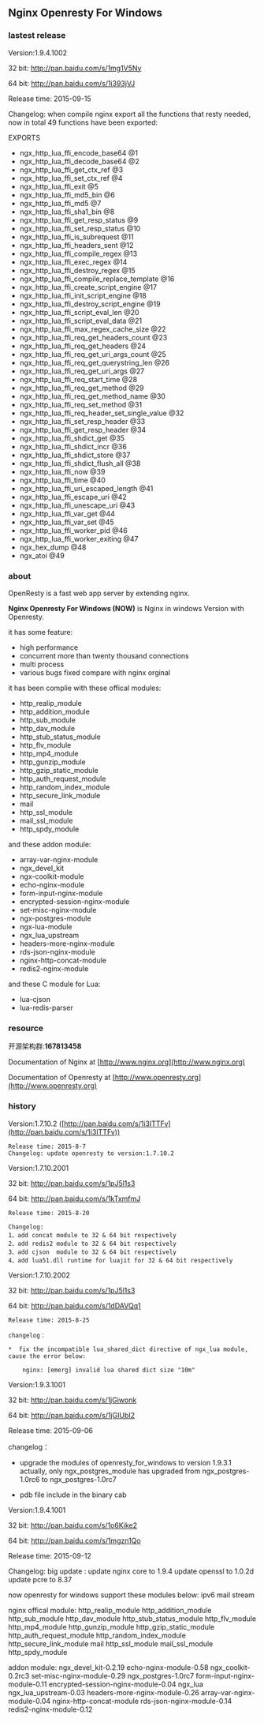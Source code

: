## Nginx Openresty For Windows ##

### lastest release ###

Version:1.9.4.1002

32 bit: http://pan.baidu.com/s/1mg1V5Ny

64 bit: http://pan.baidu.com/s/1i393jVJ

Release time: 2015-09-15

Changelog: 
when compile nginx export all the functions that resty needed, 
now in total 49 functions have been exported:

EXPORTS

*   ngx_http_lua_ffi_encode_base64 @1
*   ngx_http_lua_ffi_decode_base64 @2
*   ngx_http_lua_ffi_get_ctx_ref @3
*   ngx_http_lua_ffi_set_ctx_ref @4
*   ngx_http_lua_ffi_exit @5
*   ngx_http_lua_ffi_md5_bin @6
*   ngx_http_lua_ffi_md5 @7
*   ngx_http_lua_ffi_sha1_bin @8
*   ngx_http_lua_ffi_get_resp_status @9
*   ngx_http_lua_ffi_set_resp_status @10
*   ngx_http_lua_ffi_is_subrequest @11
*   ngx_http_lua_ffi_headers_sent @12
*   ngx_http_lua_ffi_compile_regex @13
*   ngx_http_lua_ffi_exec_regex @14
*   ngx_http_lua_ffi_destroy_regex @15
*   ngx_http_lua_ffi_compile_replace_template @16
*   ngx_http_lua_ffi_create_script_engine @17
*   ngx_http_lua_ffi_init_script_engine @18
*   ngx_http_lua_ffi_destroy_script_engine @19
*   ngx_http_lua_ffi_script_eval_len @20
*   ngx_http_lua_ffi_script_eval_data @21
*   ngx_http_lua_ffi_max_regex_cache_size @22
*   ngx_http_lua_ffi_req_get_headers_count @23
*   ngx_http_lua_ffi_req_get_headers @24
*   ngx_http_lua_ffi_req_get_uri_args_count @25
*   ngx_http_lua_ffi_req_get_querystring_len @26
*   ngx_http_lua_ffi_req_get_uri_args @27
*   ngx_http_lua_ffi_req_start_time @28
*   ngx_http_lua_ffi_req_get_method @29
*   ngx_http_lua_ffi_req_get_method_name @30
*   ngx_http_lua_ffi_req_set_method @31
*   ngx_http_lua_ffi_req_header_set_single_value @32
*   ngx_http_lua_ffi_set_resp_header @33
*   ngx_http_lua_ffi_get_resp_header @34
*   ngx_http_lua_ffi_shdict_get @35
*   ngx_http_lua_ffi_shdict_incr @36
*   ngx_http_lua_ffi_shdict_store @37
*   ngx_http_lua_ffi_shdict_flush_all @38
*   ngx_http_lua_ffi_now @39
*   ngx_http_lua_ffi_time @40
*   ngx_http_lua_ffi_uri_escaped_length @41
*   ngx_http_lua_ffi_escape_uri @42
*   ngx_http_lua_ffi_unescape_uri @43
*   ngx_http_lua_ffi_var_get @44
*   ngx_http_lua_ffi_var_set @45
*   ngx_http_lua_ffi_worker_pid @46
*   ngx_http_lua_ffi_worker_exiting @47
*   ngx_hex_dump @48
*   ngx_atoi @49
	

### about ###

OpenResty is a fast web app server by extending nginx.

**Nginx Openresty For Windows  (NOW)**  is Nginx in windows Version with Openresty.

it has some feature:

- high performance
- concurrent more than twenty thousand connections
- multi process
- various bugs fixed compare with nginx orginal

it has been complie with these offical modules:

- http_realip_module
- http_addition_module
- http_sub_module
- http_dav_module
- http_stub_status_module
- http_flv_module
- http_mp4_module
- http_gunzip_module
- http_gzip_static_module
- http_auth_request_module
- http_random_index_module
- http_secure_link_module
- mail
- http_ssl_module
- mail_ssl_module
- http_spdy_module

and these addon module:

- array-var-nginx-module
- ngx_devel_kit
- ngx-coolkit-module
- echo-nginx-module
- form-input-nginx-module
- encrypted-session-nginx-module
- set-misc-nginx-module
- ngx-postgres-module
- ngx-lua-module
- ngx_lua_upstream
- headers-more-nginx-module
- rds-json-nginx-module
- nginx-http-concat-module
- redis2-nginx-module

and these C module for Lua:

- lua-cjson
- lua-redis-parser


### resource ###

开源架构群:**167813458**

Documentation of Nginx at [http://www.nginx.org](http://www.nginx.org)

Documentation of Openresty at [http://www.openresty.org](http://www.openresty.org)


### history ###

Version:1.7.10.2  ([http://pan.baidu.com/s/1i3ITTFv](http://pan.baidu.com/s/1i3ITTFv))

    Release time: 2015-8-7
    Changelog: update openresty to version:1.7.10.2

Version:1.7.10.2001

32 bit: http://pan.baidu.com/s/1pJ5l1s3

64 bit: http://pan.baidu.com/s/1kTxmfmJ

    Release time: 2015-8-20

    Changelog: 
    1、add concat module to 32 & 64 bit respectively
    2、add redis2 module to 32 & 64 bit respectively
    3、add cjson  module to 32 & 64 bit respectively
    4、add lua51.dll runtime for luajit for 32 & 64 bit respectively
	
Version:1.7.10.2002

32 bit: http://pan.baidu.com/s/1pJ5l1s3

64 bit: http://pan.baidu.com/s/1dDAVQq1

    Release time: 2015-8-25

    changelog：

    *  fix the incompatible lua_shared_dict directive of ngx_lua module, cause the error below:

        nginx: [emerg] invalid lua shared dict size "10m"
		
		
Version:1.9.3.1001

32 bit: http://pan.baidu.com/s/1jGiwonk

64 bit: http://pan.baidu.com/s/1jGIUbI2

Release time: 2015-09-06

changelog：

* upgrade the modules of openresty_for_windows to version 1.9.3.1
    actually, only ngx_postgres_module has upgraded from ngx_postgres-1.0rc6 to ngx_postgres-1.0rc7

* pdb file include in the binary cab

Version:1.9.4.1001

32 bit: http://pan.baidu.com/s/1o6Kike2

64 bit: http://pan.baidu.com/s/1mgzn1Qo

Release time: 2015-09-12

Changelog: 
big update :
update nginx core to 1.9.4
update openssl to 1.0.2d
update pcre to 8.37

now openresty for windows support these modules below:
ipv6 mail stream

nginx offical module:
http_realip_module
http_addition_module
http_sub_module
http_dav_module
http_stub_status_module
http_flv_module
http_mp4_module
http_gunzip_module
http_gzip_static_module
http_auth_request_module
http_random_index_module
http_secure_link_module
mail
http_ssl_module
mail_ssl_module
http_spdy_module

addon module:
ngx_devel_kit-0.2.19
echo-nginx-module-0.58
ngx_coolkit-0.2rc3
set-misc-nginx-module-0.29
ngx_postgres-1.0rc7
form-input-nginx-module-0.11
encrypted-session-nginx-module-0.04
ngx_lua
ngx_lua_upstream-0.03
headers-more-nginx-module-0.26
array-var-nginx-module-0.04
nginx-http-concat-module
rds-json-nginx-module-0.14
redis2-nginx-module-0.12

